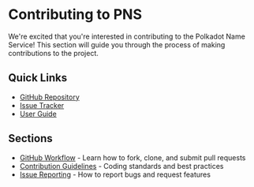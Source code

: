 # Contributing to PNS

We're excited that you're interested in contributing to the Polkadot Name Service! This section will guide you through the process of making contributions to the project.

## Quick Links

- [GitHub Repository](https://github.com/mokita-j/pns)
- [Issue Tracker](https://github.com/mokita-j/pns/issues)
- [User Guide](user-guide.md)

## Sections

- [GitHub Workflow](contributing/github-workflow.md) - Learn how to fork, clone, and submit pull requests
- [Contribution Guidelines](contributing/guidelines.md) - Coding standards and best practices
- [Issue Reporting](contributing/issues.md) - How to report bugs and request features
